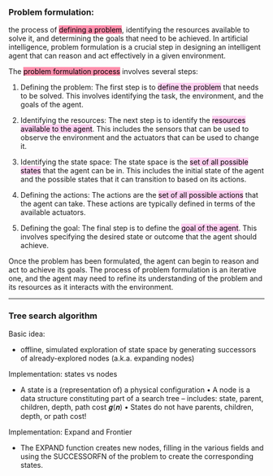 
### Problem formulation:

the process of <mark style="background: #FF5582A6;">defining a problem</mark>, identifying the resources available to solve it, and determining the goals that need to be achieved. In artificial intelligence, problem formulation is a crucial step in designing an intelligent agent that can reason and act effectively in a given environment.

The <mark style="background: #FF5582A6;">problem formulation process</mark> involves several steps:

1.  Defining the problem: The first step is to <mark style="background: #FFB8EBA6;">define the problem</mark> that needs to be solved. This involves identifying the task, the environment, and the goals of the agent.
    
2.  Identifying the resources: The next step is to identify the <mark style="background: #FFB8EBA6;">resources available to the agent</mark>. This includes the sensors that can be used to observe the environment and the actuators that can be used to change it.
    
3.  Identifying the state space: The state space is the <mark style="background: #FFB8EBA6;">set of all possible states</mark> that the agent can be in. This includes the initial state of the agent and the possible states that it can transition to based on its actions.
    
4.  Defining the actions: The actions are the <mark style="background: #FFB8EBA6;">set of all possible actions</mark> that the agent can take. These actions are typically defined in terms of the available actuators.
    
5.  Defining the goal: The final step is to define the <mark style="background: #FFB8EBA6;">goal of the agent</mark>. This involves specifying the desired state or outcome that the agent should achieve.

Once the problem has been formulated, the agent can begin to reason and act to achieve its goals. The process of problem formulation is an iterative one, and the agent may need to refine its understanding of the problem and its resources as it interacts with the environment.

---

### Tree search algorithm

Basic idea: 
- offline, simulated exploration of state space by generating successors of already-explored nodes (a.k.a. expanding nodes)

Implementation: states vs nodes 
- A state is a (representation of) a physical configuration • A node is a data structure constituting part of a search tree – includes: state, parent, children, depth, path cost 𝒈(𝒏) • States do not have parents, children, depth, or path cost!

Implementation: Expand and Frontier 
- The EXPAND function creates new nodes, filling in the various fields and using the SUCCESSORFN of the problem to create the corresponding states.

